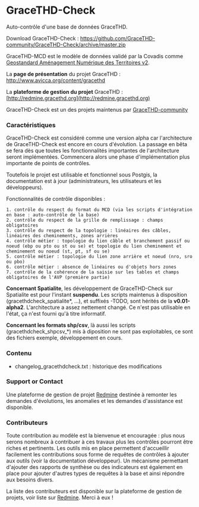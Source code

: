 # GraceTHD-Check
Auto-contrôle d'une base de données GraceTHD.

Download GraceTHD-Check : 
https://github.com/GraceTHD-community/GraceTHD-Check/archive/master.zip

GraceTHD-MCD est le modèle de données validé par la Covadis comme [Geostandard Aménagement Numérique des Territoires v2](http://www.geoinformations.developpement-durable.gouv.fr/standard-covadis-amenagement-numerique-des-a3300.html). 

La **page de présentation** du projet GraceTHD : http://www.avicca.org/content/gracethd

La **plateforme de gestion du projet** GraceTHD : [http://redmine.gracethd.org](http://redmine.gracethd.org)

GraceTHD-Check est un des projets maintenus par [GraceTHD-community](https://github.com/GraceTHD-community)

### Caractéristiques

GraceTHD-Check est considéré comme une version alpha car l'architecture de GraceTHD-Check est encore en cours d'évolution. La passage en bêta se fera dès que toutes les fonctionnalités importantes de l'architecture seront implémentées. Commencera alors une phase d'implémentation plus importante de points de contrôles. 

Toutefois le projet est utilisable et fonctionnel sous Postgis, la documentation est à jour (administrateurs, les utilisateurs et les développeurs).

Fonctionnalités de contrôle disponibles :

    1. contrôle du respect du format du MCD (via les scripts d'intégration en base : auto-contrôle de la base)
    2. contrôle du respect de la grille de remplissage : champs obligatoires
    3. contrôle du respect de la topologie : linéaires des câbles, linéaires des cheminements, zones arrières
    4. contrôle métier : topologie du lien câble et branchement passif ou noeud (ebp ou pto ou st ou se) et topologie du lien cheminement et cheminement ou noeud (st, pt, sf ou se)
    5. contrôle métier : topologie du lien zone arrière et noeud (nro, sro ou pbo)
    6. contrôle métier : absence de linéaires ou d'objets hors zones
    7. contrôle de la cohérence de la saisie sur les tables et champs obligatoires de l'AVP (première partie)

**Concernant Spatialite**, les développement de GraceTHD-Check sur Spatialite est pour l'instant **suspendu**. Les scripts maintenus à disposition (gracethdcheck_spatialite*, ...), et suffixés -TODO, sont hérités de la **v0.01-alpha2**. L'architecture a assez nettement changé. Ce n'est pas utilisable en l'état, ça n'est fourni qu'à titre informatif. 

**Concernant les formats shp/csv**, là aussi les scripts (gracethdcheck_shpcsv_*) mis à diposition ne sont pas exploitables, ce sont des fichiers exemple, développement en cours. 

### Contenu
* changelog_gracethdcheck.txt : historique des modifications

### Support or Contact
Une plateforme de gestion de projet [Redmine](http://redmine.gracethd.org) destinée à remonter les demandes d'évolutions, les anomalies et les demandes d'assistance est disponible. 

### Contributeurs

Toute contribution au modèle est la bienvenue et encouragée : plus nous serons nombreux à contribuer à ces travaux plus les contrôles pourront être riches et pertinents. 
Les outils mis en place permettent d'accueillir facilement les contributions sous forme de requêtes de contrôles à ajouter aux outils (voir la documentation développeur).
Un mécanisme permettant d'ajouter des rapports de synthèse ou des indicateurs est également en place pour ajouter d'autres types de requêtes à la base et ainsi répondre aux besoins divers.

La liste des contributeurs est disponible sur la plateforme de gestion de projets, voir liste sur [Redmine](http://redmine.gracethd.org). 
Merci à eux !
